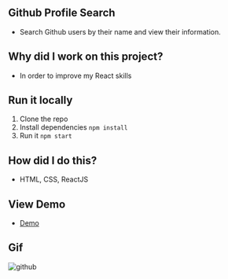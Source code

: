 ## Github Profile Search

- Search Github users by their name and view their information.

## Why did I work on this project?

- In order to improve my React skills

## Run it locally

1. Clone the repo
2. Install dependencies `npm install`
3. Run it `npm start`

## How did I do this?

- HTML, CSS, ReactJS

## View Demo

- [Demo](https://gokseloz-github-profil-search.vercel.app/)

## Gif

![github](https://user-images.githubusercontent.com/72968539/150092614-12459ada-760e-44fa-8570-8f75a7e7175b.gif)
